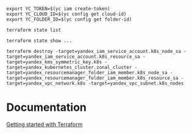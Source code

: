 ```
export YC_TOKEN=$(yc iam create-token)
export YC_CLOUD_ID=$(yc config get cloud-id)
export YC_FOLDER_ID=$(yc config get folder-id)
```
```
terraform state list
```
```
terraform state show ...
```
```
terraform destroy -target=yandex_iam_service_account.k8s_node_sa -target=yandex_iam_service_account.k8s_resource_sa -target=yandex_kms_symmetric_key.k8s -target=yandex_kubernetes_cluster.zonal_cluster -target=yandex_resourcemanager_folder_iam_member.k8s_node_sa -target=yandex_resourcemanager_folder_iam_member.k8s_resource_sa -target=yandex_vpc_network.k8s -target=yandex_vpc_subnet.k8s_nodes
```

# Documentation
[Getting started with Terraform](https://yandex.cloud/en-ru/docs/tutorials/infrastructure-management/terraform-quickstart)

